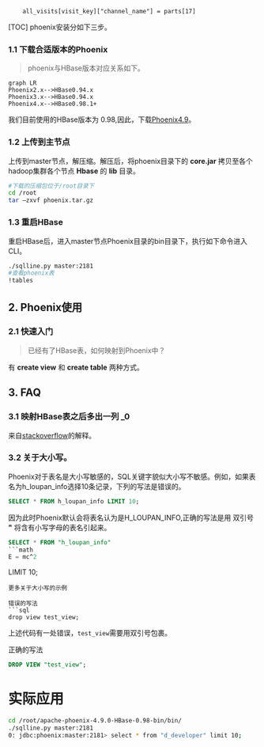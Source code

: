 		all_visits[visit_key]["channel_name"] = parts[17]
[TOC]
phoenix安装分如下三步。

### 1.1 下载合适版本的Phoenix

> phoenix与HBase版本对应关系如下。

```
graph LR
Phoenix2.x-->HBase0.94.x
Phoenix3.x-->HBase0.94.x
Phoenix4.x-->HBase0.98.1+
```
 

我们目前使用的HBase版本为 0.98,因此，下载[Phoenix4.9](http://mirrors.cnnic.cn/apache/phoenix/apache-phoenix-4.9.0-HBase-0.98/bin/apache-phoenix-4.9.0-HBase-0.98-bin.tar.gz)。


### 1.2 上传到主节点
上传到master节点，解压缩。解压后，将phoenix目录下的 __core.jar__ 拷贝至各个hadoop集群各个节点 __Hbase__ 的 __lib__ 目录。
```bash
#下载的压缩包位于/root目录下
cd /root
tar –zxvf phoenix.tar.gz
```

### 1.3 重启HBase
重启HBase后，进入master节点Phoenix目录的bin目录下，执行如下命令进入CLI。
```bash
./sqlline.py master:2181
#查看phoenix表
!tables
```


## 2. Phoenix使用
### 2.1 快速入门
> 已经有了HBase表，如何映射到Phoenix中？

有 __create view__ 和 __create table__ 两种方式。

## 3. FAQ
### 3.1 映射HBase表之后多出一列 ___0__

来自[stackoverflow](http://stackoverflow.com/questions/34507470/why-phoenix-always-add-a-extra-column-named-0-to-hbase-when-i-execute-upsert)的解释。

### 3.2 关于大小写。

Phoenix对于表名是大小写敏感的，SQL关键字貌似大小写不敏感。例如，如果表名为h_loupan_info选择10条记录，下列的写法是错误的。
```sql
SELECT * FROM h_loupan_info LIMIT 10;
```
因为此时Phoenix默认会将表名认为是H_LOUPAN_INFO,正确的写法是用 双引号 __"__ 将含有小写字母的表名引起来。
```sql
SELECT * FROM "h_loupan_info"
```math
E = mc^2
```
 LIMIT 10;
```
更多关于大小写的示例

错误的写法
```sql
drop view test_view;
```
上述代码有一处错误，`test_view`需要用双引号包裹。

正确的写法
```sql
DROP VIEW "test_view";
```

# 实际应用
```sh
cd /root/apache-phoenix-4.9.0-HBase-0.98-bin/bin/
./sqlline.py master:2181
0: jdbc:phoenix:master:2181> select * from "d_developer" limit 10;
```
















